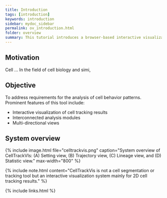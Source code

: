 ```yaml
---
title: Introduction
tags: [introduction]
keywords: introduction
sidebar: mydoc_sidebar
permalink: ov_introduction.html
folder: overview
summary: This tutorial introduces a browser-based interactive visualization system, called CellTrackVis, for supporting the quick and easy analysis of cell movements with relevant information.
---
```


## Motivation
Cell ... In the field of cell biology and simi,

## Objective
To address requirements for the analysis of cell behavior patterns. Prominent features of this tool include:

* Interactive visualization of cell tracking results
* Interconnected analysis modules
* Multi-directional views

## System overview

{% include image.html file="celltrackvis.png" caption="System overview of CellTrackVIs: (A) Setting view, (B) Trajectory view, (C) Lineage view, and (D) Statistic view." max-width="800" %}

{% include note.html content="CellTrackVis is not a cell segmentation or tracking tool but an interactive visualization system mainly for 2D cell tracking results." %}

{% include links.html %}
